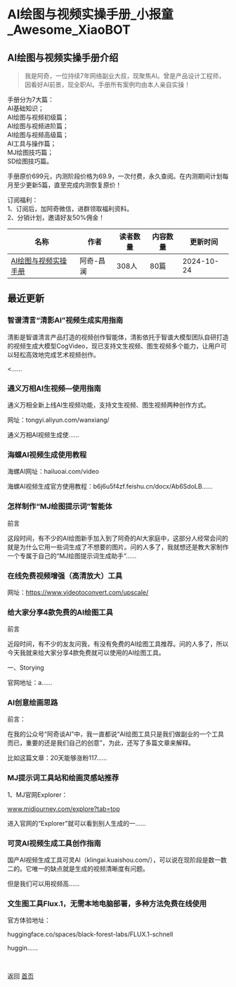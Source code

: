 # AI绘图与视频实操手册_小报童_Awesome_XiaoBOT

## AI绘图与视频实操手册介绍
> 我是阿奇，一位持续7年网络副业大叔，现聚焦AI。曾是产品设计工程师，因看好AI前景，现全职AI。手册所有案例均由本人亲自实操！    
    
手册分为7大篇：    
AI基础知识；    
AI绘图与视频初级篇；    
AI绘图与视频进阶篇；    
AI绘图与视频高级篇；    
AI工具与操作篇；    
MJ绘图技巧篇；    
SD绘图技巧篇。    
    
手册原价699元，内测阶段价格为69.9，一次付费，永久查阅。在内测期间计划每月至少更新5篇，直至完成内测恢复原价！    
    
订阅福利：    
1、订阅后，加阿奇微信，进群领取福利资料。    
2、分销计划，邀请好友50%佣金！  
  


|名称|作者|读者数量|内容数量|更新时间|
|---|---|---|---|---|
|[AI绘图与视频实操手册](https://xiaobot.net/p/aqai7688?refer=0b133df9-27dc-423b-8101-639049001c13)|阿奇-昌澜|308人|80篇|2024-10-24|

## 最近更新
### 智谱清言“清影AI”视频生成实用指南

清影是智谱清言产品打造的视频创作智能体，清影依托于智谱大模型团队自研打造的视频生成大模型CogVideo，现已支持文生视频、图生视频多个能力，让用户可以轻松高效地完成艺术视频创作。

<......

### 通义万相AI生视频—使用指南

通义万相全新上线Al生视频功能，支持文生视频、图生视频两种创作方式。

网址：tongyi.aliyun.com/wanxiang/

通义万相AI视频生成使......

### 海螺AI视频生成使用教程

海螺AI网址：hailuoai.com/video

海螺AI视频生成官方使用教程：b6j6u5f4zf.feishu.cn/docx/Ab6SdoLB......

### 怎样制作“MJ绘图提示词”智能体

前言

这段时间，有不少的AI绘图新手加入到了阿奇的AI大家庭中，这部分人经常会问的就是为什么它用一些词生成了不想要的图片。问的人多了，我就想还是教大家制作一个专属于自己的“MJ绘图提示词生成助手“......

### 在线免费视频增强（高清放大）工具

网址：https://www.videotoconvert.com/upscale/

### 给大家分享4款免费的AI绘图工具

前言

近段时间，有不少的友友问我，有没有免费的AI绘图工具推荐。问的人多了，所以今天我就来给大家分享4款免费就可以使用的AI绘图工具。

一、Storying

官网地址：a......

### AI创意绘画思路

前言：

在我的公众号“阿奇谈AI”中，我一直都说“AI绘图工具只是我们做副业的一个工具而已，重要的还是我们自己的创意”，为此，还写了多篇文章来解释。

比如这篇文章：20天能够涨粉117......

### MJ提示词工具站和绘画灵感站推荐

1、MJ官网Explorer：

www.midjourney.com/explore?tab=top

进入官网的“Explorer”就可以看到别人生成的一......

### 可灵AI视频生成工具创作指南

国产AI视频生成工具可灵AI（klingai.kuaishou.com/），可以说在现阶段是数一数二的。它唯一的缺点就是生成的视频清晰度有问题。

但是我们可以用视频高......

### 文生图工具Flux.1，无需本地电脑部署，多种方法免费在线使用

官方体验地址：

huggingface.co/spaces/black-forest-labs/FLUX.1-schnell

huggin......


<a href="https://github.com/Reno9527/awesome-xiaobot" style="color: white; text-decoration: none;">awesome-xiaobot</a>

返回 [首页](../README.md)

